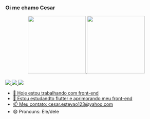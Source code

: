 ### Oi me chamo Cesar

<div align="center">
  <a href="https://github.com/caea100">
  <img height="180em" src="https://github-readme-stats.vercel.app/api?username=caea100&show_icons=true&theme=dracula&include_all_commits=true&count_private=true"/>
  <img height="180em" src="https://github-readme-stats.vercel.app/api/top-langs/?username=caea100&layout=compact&langs_count=7&theme=dracula"/>
</div>
  

<div style="display: inline_block"><br>
  
 <img src="https://cdn.jsdelivr.net/gh/devicons/devicon/icons/html5/html5-original.svg" />
 <img src="https://cdn.jsdelivr.net/gh/devicons/devicon/icons/css3/css3-original.svg" />
 <img src="https://cdn.jsdelivr.net/gh/devicons/devicon/icons/flutter/flutter-original.svg" />
 
</div>
  

- 🔭 Hoje estou trabalhando com front-end
- 🌱 Estou estudandto flutter e aprimorando meu front-end
- 📫 Meu contato: cesar.estevao123@yahoo.com
- 😄 Pronouns: Ele/dele
